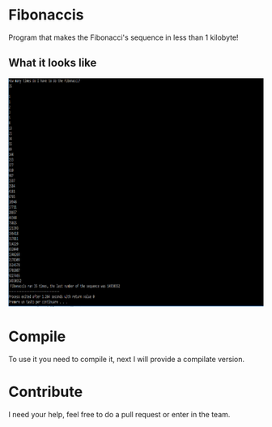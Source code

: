# Fibonaccis
Program that makes the Fibonacci's sequence in less than 1 kilobyte!
## <a name="screenshots"> What it looks like </a>
<img alt="Fibonaccis" height="450" src="https://github.com/pharaone/Fibonaccis/blob/master/images/fibonaccis%200.0.3.PNG">

# Compile 
To use it you need to compile it, next I will provide a compilate version. 

# Contribute
I need your help, feel free to do a pull request or enter in the team. 
